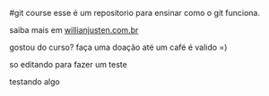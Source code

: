 #git course
esse é um repositorio para ensinar como o git funciona.

saiba mais em [willianjusten.com.br](http://willianjusten.com.br)

gostou do curso? faça uma doação até um café é valido =)

so editando para fazer um teste

testando algo